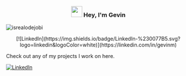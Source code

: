 <!-- Heading -->
<h3 align="center"><img src = "https://raw.githubusercontent.com/MartinHeinz/MartinHeinz/master/wave.gif" width = 30px> Hey, I'm Gevin</h3>

<!-- Profile Views -->

<p align="left"> <img src="https://komarev.com/ghpvc/?username=gmadharh&label=Profile%20views&color=0e75b6&style=flat" alt="isrealodejobi" />
</p>

<p align="center">
  [![LinkedIn](https://img.shields.io/badge/LinkedIn-%230077B5.svg?logo=linkedin&logoColor=white)](https://linkedin.com/in/gevinm)
</p>



Check out any of my projects I work on here.

[![LinkedIn](https://img.shields.io/badge/LinkedIn-%230077B5.svg?logo=linkedin&logoColor=white)](https://linkedin.com/in/gevinm)



<!--
**gmadharh/gmadharh** is a ✨ _special_ ✨ repository because its `README.md` (this file) appears on your GitHub profile.

Here are some ideas to get you started:

- 🔭 I’m currently working on ...
- 🌱 I’m currently learning ...
- 👯 I’m looking to collaborate on ...
- 🤔 I’m looking for help with ...
- 💬 Ask me about ...
- 📫 How to reach me: ...
- 😄 Pronouns: ...
- ⚡ Fun fact: ...
-->
